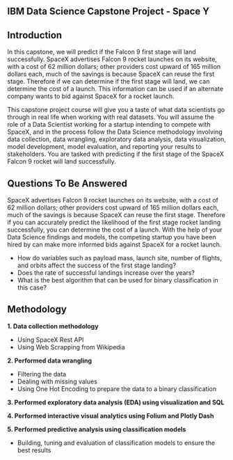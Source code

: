 ## **IBM Data Science Capstone Project - Space Y**


## **Introduction**

In this capstone, we will predict if the Falcon 9 first stage will land successfully. SpaceX advertises Falcon 9 rocket launches on its website, with a cost of 62 million dollars; other providers cost upward of 165 million dollars each, much of the savings is because SpaceX can reuse the first stage. Therefore if we can determine if the first stage will land, we can determine the cost of a launch. This information can be used if an alternate company wants to bid against SpaceX for a rocket launch.

This capstone project course will give you a taste of what data scientists go through in real life when working with real datasets. You will assume the role of a Data Scientist working for a startup intending to compete with SpaceX, and in the process follow the Data Science methodology involving data collection, data wrangling, exploratory data analysis, data visualization, model development, model evaluation, and reporting your results to stakeholders. You are tasked with predicting if the first stage of the SpaceX Falcon 9 rocket will land successfully.

## **Questions To Be Answered**
SpaceX advertises Falcon 9 rocket launches on its website, with a cost of 62 million dollars; other providers cost upward of 165 million dollars each, much of the savings is because SpaceX can reuse the first stage. Therefore if you can accurately predict the likelihood of the first stage rocket landing successfully, you can determine the cost of a launch. With the help of your Data Science findings and models, the competing startup you have been hired by can make more informed bids against SpaceX for a rocket launch.
  * How do variables such as payload mass, launch site, number of flights, and orbits affect the success of the first stage landing?
  * Does the rate of successful landings increase over the years?
  * What is the best algorithm that can be used for binary classification in this case?
  
## **Methodology**
**1. Data collection methodology**
  * Using SpaceX Rest API
  * Using Web Scrapping from Wikipedia
  
**2. Performed data wrangling**
  * Filtering the data
  * Dealing with missing values
  * Using One Hot Encoding to prepare the data to a binary classification
  
**3. Performed exploratory data analysis (EDA) using visualization and SQL**

**4. Performed interactive visual analytics using Folium and Plotly Dash**

**5. Performed predictive analysis using classification models**

  * Building, tuning and evaluation of classification models to ensure the best results

